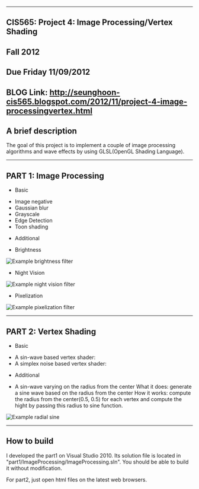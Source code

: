 -------------------------------------------------------------------------------
CIS565: Project 4: Image Processing/Vertex Shading
-------------------------------------------------------------------------------
Fall 2012
-------------------------------------------------------------------------------
Due Friday 11/09/2012
-------------------------------------------------------------------------------
BLOG Link: http://seunghoon-cis565.blogspot.com/2012/11/project-4-image-processingvertex.html
-------------------------------------------------------------------------------
A brief description
-------------------------------------------------------------------------------
The goal of this project is to implement a couple of image processing algorithms and
wave effects by using GLSL(OpenGL Shading Language).


-------------------------------------------------------------------------------
PART 1: Image Processing
-------------------------------------------------------------------------------
- Basic
* Image negative
* Gaussian blur
* Grayscale
* Edge Detection
* Toon shading

- Additional
* Brightness

![Example brightness filter](Project4-IntroGLSL/raw/master/readmeFiles/brightness.png)

* Night Vision

![Example night vision filter](Project4-IntroGLSL/raw/master/readmeFiles/nightVision.png)

* Pixelization

![Example pixelization filter](Project4-IntroGLSL/raw/master/readmeFiles/pixelization.png)


-------------------------------------------------------------------------------
PART 2: Vertex Shading
-------------------------------------------------------------------------------
- Basic
* A sin-wave based vertex shader:
* A simplex noise based vertex shader:

- Additional
* A sin-wave varying on the radius from the center
What it does: generate a sine wave based on the radius from the center
How it works: compute the radius from the center(0.5, 0.5) for each vertex and compute the hight by passing this radius to sine function.

![Example radial sine](Project4-IntroGLSL/raw/master/readmeFiles/radialSine.png)

-------------------------------------------------------------------------------
How to build
-------------------------------------------------------------------------------
I developed the part1 on Visual Studio 2010.
Its solution file is located in "part1/ImageProcessing/ImageProcessing.sln".
You should be able to build it without modification.

For part2, just open html files on the latest web browsers.